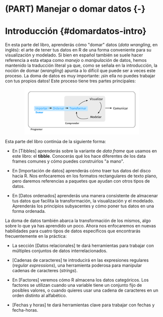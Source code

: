 # (PART) Manejar o domar datos {-}


# Introducción {#domardatos-intro}

En esta parte del libro, aprenderás cómo "domar" datos (_data wrangling_, en inglés): el arte de tener tus datos en R de una forma conveniente para su visualización y modelado. Si bien en español también se suele hacer referencia a esta etapa como _manejo_ o _manipulación_ de datos, hemos mantenido la traducción literal ya que, como se señala en la introducción, la noción de domar (_wrangling_) apunta a lo difícil que puede ser a veces este proceso. 
La doma de datos es muy importante: ¡sin ella no puedes trabajar con tus propios datos! Este proceso tiene tres partes principales:

<img src="diagrams_w_text_as_path/es/data-science-wrangle.svg" width="75%" style="display: block; margin: auto;" />

Esta parte del libro continúa de la siguiente forma:

* En [Tibbles] aprenderás sobre la variante de _data frame_ que usamos
 en este libro: el __tibble__. Conocerás qué los hace diferentes de los
 data frames comunes y cómo puedes construirlos "a mano".

* En [Importación de datos] aprenderás cómo traer tus datos del disco hacia R.
 Nos enfocaremos en los formatos rectangulares de texto plano, pero daremos referencias
 a paquetes que ayudan con otros tipos de datos.

* En [Datos ordenados] aprenderás una manera consistente de almacenar
 tus datos que facilita la transformación, la visualización y el modelado.
 Aprenderás los principios subyacentes y cómo poner tus datos en una forma ordenada.

La doma de datos también abarca la transformación de los mismos, algo sobre lo que ya has aprendido un poco. Ahora nos enfocaremos en nuevas habilidades para cuatro tipos de datos específicos que encontrarás frecuentemente en la práctica:

* La sección [Datos relacionales] te dará herramientas para trabajar con múltiples
 conjuntos de datos interrelacionados.

* [Cadenas de caracteres] te introducirá en las expresiones regulares (_regular expressions_), una herramienta
 poderosa para manipular cadenas de caracteres (_strings_).

* En [Factores] veremos cómo R almacena los datos categóricos. Los factores se utilizan cuando una variable
 tiene un conjunto fijo de posibles valores, o cuando quieres usar una cadena de caracteres en un
 orden distinto al alfabético.

* [Fechas y horas] te dará herramientas clave para trabajar con
 fechas y fecha-horas.
